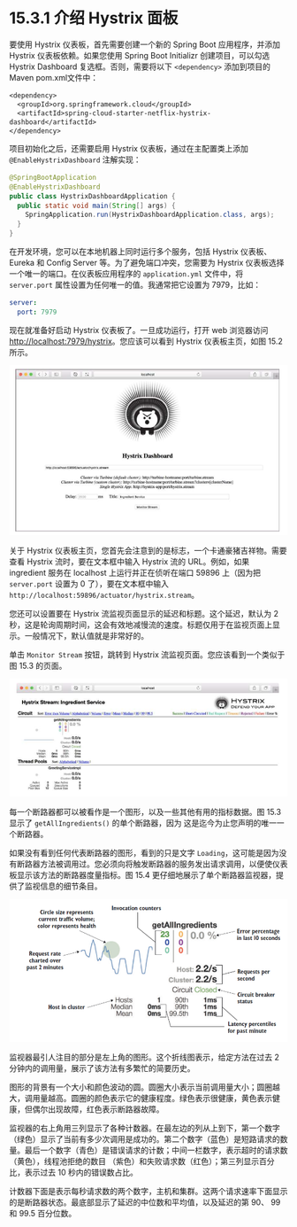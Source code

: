 # 15.3.1 介绍 Hystrix 面板

要使用 Hystrix 仪表板，首先需要创建一个新的 Spring Boot 应用程序，并添加 Hystrix 仪表板依赖。如果您使用 Spring Boot Initializr 创建项目，可以勾选 Hystrix Dashboard 复选框。否则，需要将以下 `<dependency>` 添加到项目的 Maven pom.xml文件中：

```markup
<dependency>
  <groupId>org.springframework.cloud</groupId>
  <artifactId>spring-cloud-starter-netflix-hystrix-dashboard</artifactId>
</dependency>
```

项目初始化之后，还需要启用 Hystrix 仪表板，通过在主配置类上添加 `@EnableHystrixDashboard` 注解实现：

```java
@SpringBootApplication
@EnableHystrixDashboard
public class HystrixDashboardApplication {
  public static void main(String[] args) {
    SpringApplication.run(HystrixDashboardApplication.class, args);
  }
}
```

在开发环境，您可以在本地机器上同时运行多个服务，包括 Hystrix 仪表板、Eureka 和 Config Server 等。为了避免端口冲突，您需要为 Hystrix 仪表板选择一个唯一的端口。在仪表板应用程序的 `application.yml` 文件中，将 `server.port` 属性设置为任何唯一的值。我通常把它设置为 7979，比如：

```yaml
server:
  port: 7979
```

现在就准备好启动 Hystrix 仪表板了。一旦成功运行，打开 web 浏览器访问 [http://localhost:7979/hystrix](http://localhost:7979/hystrix)。您应该可以看到 Hystrix 仪表板主页，如图 15.2 所示。

![](../../.gitbook/assets/15.2.png)

关于 Hystrix 仪表板主页，您首先会注意到的是标志，一个卡通豪猪吉祥物。需要查看 Hystrix 流时，要在文本框中输入 Hystrix 流的 URL。例如，如果 ingredient 服务在 localhost 上运行并正在侦听在端口 59896 上（因为把 `server.port` 设置为 0 了），要在文本框中输入 `http://localhost:59896/actuator/hystrix.stream`。

您还可以设置要在 Hystrix 流监视页面显示的延迟和标题。这个延迟，默认为 2 秒，这是轮询周期时间，这会有效地减慢流的速度。标题仅用于在监视页面上显示。一般情况下，默认值就是非常好的。

单击 `Monitor Stream` 按钮，跳转到 Hystrix 流监视页面。您应该看到一个类似于图 15.3 的页面。

![](../../.gitbook/assets/15.3.png)

每一个断路器都可以被看作是一个图形，以及一些其他有用的指标数据。图 15.3 显示了 `getAllIngredients()` 的单个断路器，因为 这是迄今为止您声明的唯一一个断路器。

如果没有看到任何代表断路器的图形，看到的只是文字 `Loading`，这可能是因为没有断路器方法被调用过。您必须向将触发断路器的服务发出请求调用，以便使仪表板显示该方法的断路器度量指标。图 15.4 更仔细地展示了单个断路器监视器，提供了监视信息的细节条目。

![](../../.gitbook/assets/15.4.png)

监视器最引人注目的部分是左上角的图形。这个折线图表示，给定方法在过去 2 分钟内的调用量，展示了该方法有多繁忙的简要历史。

图形的背景有一个大小和颜色波动的圆。圆圈大小表示当前调用量大小；圆圈越大，调用量越高。圆圈的颜色表示它的健康程度。绿色表示很健康，黄色表示健康，但偶尔出现故障，红色表示断路器故障。

监视器的右上角用三列显示了各种计数器。在最左边的列从上到下，第一个数字（绿色）显示了当前有多少次调用是成功的。第二个数字（蓝色）是短路请求的数量。最后一个数字（青色）是错误请求的计数；中间一栏数字，表示超时的请求数（黄色），线程池拒绝的数目 （紫色）和失败请求数（红色）；第三列显示百分比，表示过去 10 秒内的错误数占比。

计数器下面是表示每秒请求数的两个数字，主机和集群。这两个请求速率下面显示的是断路器状态。最底部显示了延迟的中位数和平均值，以及延迟的第 90、 99 和 99.5 百分位数。

